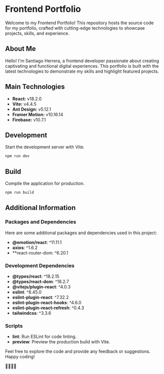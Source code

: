 # Frontend Portfolio

Welcome to my Frontend Portfolio! This repository hosts the source code for my portfolio, crafted with cutting-edge technologies to showcase projects, skills, and experience.

## About Me
Hello! I'm Santiago Herrera, a frontend developer passionate about creating captivating and functional digital experiences. This portfolio is built with the latest technologies to demonstrate my skills and highlight featured projects.

## Main Technologies
- **React:** v18.2.0
- **Vite:** v4.4.5
- **Ant Design:** v5.12.1
- **Framer Motion:** v10.16.14
- **Firebase:** v10.7.1

## Development
Start the development server with Vite.
```bash
npm run dev
```

## Build
Compile the application for production.
```bash
npm run build
```

## Additional Information
### Packages and Dependencies
Here are some additional packages and dependencies used in this project:

- **@emotion/react**: ^11.11.1
- **axios**: ^1.6.2
- **react-router-dom: ^6.20.1

### Development Dependencies
- **@types/react**: ^18.2.15
- **@types/react-dom**: ^18.2.7
- **@vitejs/plugin-react**: ^4.0.3
- **eslint**: ^8.45.0
- **eslint-plugin-react**: ^7.32.2
- **eslint-plugin-react-hooks**: ^4.6.0
- **eslint-plugin-react-refresh**: ^0.4.3
- **tailwindcss**: ^3.3.6

### Scripts
- **lint**: Run ESLint for code linting.
- **preview**: Preview the production build with Vite.

Feel free to explore the code and provide any feedback or suggestions. Happy coding!

🚀🎨👨‍💻